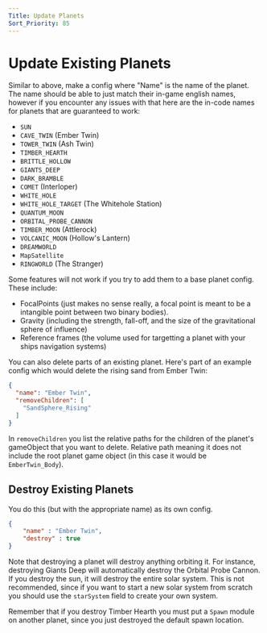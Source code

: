 ```yaml
---
Title: Update Planets
Sort_Priority: 85
---
```


# Update Existing Planets

Similar to above, make a config where "Name" is the name of the planet. The name should be able to just match their in-game english names, however if you encounter any issues with that here are the in-code names for planets that are guaranteed to work: 
- `SUN`
- `CAVE_TWIN` (Ember Twin)
- `TOWER_TWIN` (Ash Twin)
- `TIMBER_HEARTH`
- `BRITTLE_HOLLOW`
- `GIANTS_DEEP`
- `DARK_BRAMBLE`
- `COMET` (Interloper)
- `WHITE_HOLE`
- `WHITE_HOLE_TARGET` (The Whitehole Station)
- `QUANTUM_MOON`
- `ORBITAL_PROBE_CANNON`
- `TIMBER_MOON` (Attlerock)
- `VOLCANIC_MOON` (Hollow's Lantern)
- `DREAMWORLD`
- `MapSatellite`
- `RINGWORLD` (The Stranger)

Some features will not work if you try to add them to a base planet config. These include:
- FocalPoints (just makes no sense really, a focal point is meant to be a intangible point between two binary bodies).
- Gravity (including the strength, fall-off, and the size of the gravitational sphere of influence)
- Reference frames (the volume used for targetting a planet with your ships navigation systems)

You can also delete parts of an existing planet. Here's part of an example config which would delete the rising sand from Ember Twin:
```json
{
  "name": "Ember Twin",
  "removeChildren": [
    "SandSphere_Rising"
  ]
}
```

In `removeChildren` you list the relative paths for the children of the planet's gameObject that you want to delete. Relative path meaning it does not include the root planet game object (in this case it would be `EmberTwin_Body`).

## Destroy Existing Planets

You do this (but with the appropriate name) as its own config.
```json
{
	"name" : "Ember Twin",
	"destroy" : true
}
```

Note that destroying a planet will destroy anything orbiting it. For instance, destroying Giants Deep will automatically destroy the Orbital Probe Cannon. If you destroy the sun, it will destroy the entire solar system. This is not recommended, since if you want to start a new solar system from scratch you should use the `starSystem` field to create your own system.

Remember that if you destroy Timber Hearth you must put a `Spawn` module on another planet, since you just destroyed the default spawn location.

